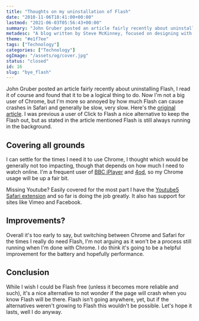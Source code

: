 ```yaml
---
title: "Thoughts on my uninstallation of Flash"
date: "2010-11-06T18:41:00+00:00"
lastmod: "2021-06-03T05:56:43+00:00"
summary: "John Gruber posted an article fairly recently about uninstalling Flash, I read it of course and found that it to be a logical thing to do. Now I’m not a big user of Chrome, but I’m more so annoyed by how much Flash can cause crashes in Safari and generally be slow, very slow. Here’s the original article. I was previous a user of Click to Flash a nice alternative to keep the Flash out, but as stated in the article mentioned Flash is still always running in the background."
metadesc: "A blog written by Steve McKinney, focused on designing with Illustrator and writing maintainable CSS."
theme: "#e1f7ee"
tags: ["Technology"]
categories: ["Technology"]
ogImage: "/assets/og/cover.jpg"
status: "closed"
id: 16
slug: "bye_flash"
---
```


John Gruber posted an article fairly recently about uninstalling Flash, I read it of course and found that it to be a logical thing to do. Now I'm not a big user of Chrome, but I'm more so annoyed by how much Flash can cause crashes in Safari and generally be slow, very slow. Here's the [original article](http://daringfireball.net/2010/11/flash_free_and_cheating_with_google_chrome "Flash free and cheating with Google Chrome"). I was previous a user of Click to Flash a nice alternative to keep the Flash out, but as stated in the article mentioned Flash is still always running in the background.

## Covering all grounds

I can settle for the times I need it to use Chrome, I thought which would be generally not too impacting, though that depends on how much I need to watch online. I'm a frequent user of [BBC iPlayer](http://bbc.co.uk/iplayer "Go to the BBC iPlayer website.") and [4od](http://channel4.com/4od "Go to the 4od website."), so my Chrome usage will be up a fair bit.

Missing Youtube? Easily covered for the most part I have the [Youtube5 Safari extension](http://www.verticalforest.com/2010/10/27/youtube5-version-2/ "A Safari extension that makes Youtube play videos in a HTML5 player.") and so far is doing the job greatly. It also has support for sites like Vimeo and Facebook.

## Improvements?

Overall it's too early to say, but switching between Chrome and Safari for the times I really do need Flash, I'm not arguing as it won't be a process still running when I'm done with Chrome. I do think it's going to be a helpful improvement for the battery and hopefully performance.

## Conclusion

While I wish I could be Flash free (unless it becomes more reliable and such), it's a nice alternative to not wonder if the page will crash when you know Flash will be there. Flash isn't going anywhere, yet, but if the alternatives weren't growing to Flash this wouldn't be possible. Let's hope it lasts, well I do anyway.
